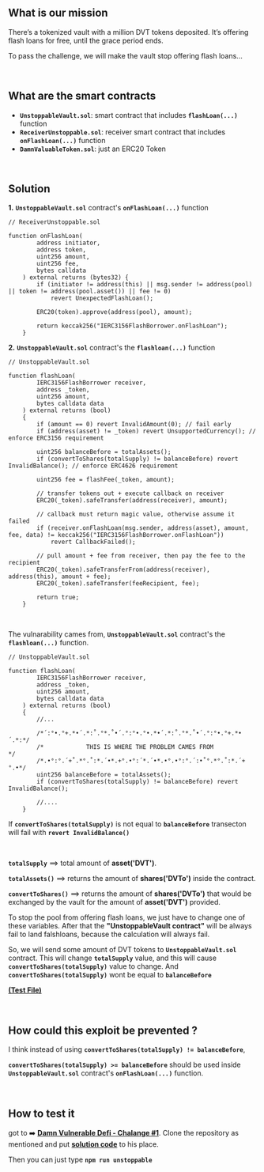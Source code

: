 ## What is our mission
There’s a tokenized vault with a million DVT tokens deposited. It’s offering flash loans for free, until the grace period ends.

To pass the challenge, we will make the vault stop offering flash loans...

<br/>

## What are the smart contracts 
- **`UnstoppableVault.sol`**: smart contract that includes **`flashLoan(...)`** function 
- **`ReceiverUnstoppable.sol`**: receiver smart contract that includes **`onFlashLoan(...)`** function 
- **`DamnValuableToken.sol`**: just an ERC20 Token

<br/>


## Solution 

**1.** **`UnstoppableVault.sol`** contract's **`onFlashLoan(...)`** function

``` solidity
// ReceiverUnstoppable.sol

function onFlashLoan(
        address initiator,
        address token,
        uint256 amount,
        uint256 fee,
        bytes calldata
    ) external returns (bytes32) {
        if (initiator != address(this) || msg.sender != address(pool) || token != address(pool.asset()) || fee != 0)
            revert UnexpectedFlashLoan();

        ERC20(token).approve(address(pool), amount);

        return keccak256("IERC3156FlashBorrower.onFlashLoan");
    }
```

**2.** **`UnstoppableVault.sol`** contract's the **`flashloan(...)`** function

``` solidity
// UnstoppableVault.sol

function flashLoan(
        IERC3156FlashBorrower receiver,
        address _token,
        uint256 amount,
        bytes calldata data
    ) external returns (bool) 
    {
        if (amount == 0) revert InvalidAmount(0); // fail early
        if (address(asset) != _token) revert UnsupportedCurrency(); // enforce ERC3156 requirement

        uint256 balanceBefore = totalAssets();
        if (convertToShares(totalSupply) != balanceBefore) revert InvalidBalance(); // enforce ERC4626 requirement
        
        uint256 fee = flashFee(_token, amount);

        // transfer tokens out + execute callback on receiver
        ERC20(_token).safeTransfer(address(receiver), amount);

        // callback must return magic value, otherwise assume it failed
        if (receiver.onFlashLoan(msg.sender, address(asset), amount, fee, data) != keccak256("IERC3156FlashBorrower.onFlashLoan"))
            revert CallbackFailed();

        // pull amount + fee from receiver, then pay the fee to the recipient
        ERC20(_token).safeTransferFrom(address(receiver), address(this), amount + fee);
        ERC20(_token).safeTransfer(feeRecipient, fee);
        
        return true;
    }
```
<br/>

The vulnarability cames from, **`UnstoppableVault.sol`** contract's the **`flashloan(...)`** function. 

``` solidity
// UnstoppableVault.sol

function flashLoan(
        IERC3156FlashBorrower receiver,
        address _token,
        uint256 amount,
        bytes calldata data
    ) external returns (bool) 
    {
        //...

        /*´:°•.°+.*•´.*:˚.°*.˚•´.°:°•.°•.*•´.*:˚.°*.˚•´.°:°•.°+.*•´.*:*/
        /*            THIS IS WHERE THE PROBLEM CAMES FROM            */
        /*.•°:°.´+˚.*°.˚:*.´•*.+°.•°:´*.´•*.•°.•°:°.´:•˚°.*°.˚:*.´+°.•*/ 
        uint256 balanceBefore = totalAssets();        
        if (convertToShares(totalSupply) != balanceBefore) revert InvalidBalance();

        //.... 
    }       
```

If **`convertToShares(totalSupply)`** is not equal to **`balanceBefore`** transecton will fail with **`revert InvalidBalance()`**

<br/>

**`totalSupply`** ==> total amount of **asset('DVT')**.

**`totalAssets()`** ==> returns the amount of **shares('DVTo')** inside the contract.

**`convertToShares()`** ==> returns the amount of **shares('DVTo')** that would be exchanged by the vault for the amount of **asset('DVT')** provided.

To stop the pool from offering flash loans, we just have to change one of these variables. After that the **"UnstoppableVault contract"** will be always fail to land falshloans, because the calculation will always fail.

So, we will send some amount of DVT tokens to **`UnstoppableVault.sol`** contract. This will change **`totalSupply`** value, and this will cause **`convertToShares(totalSupply)`** value to change. And **`convertToShares(totalSupply)`** wont be equal to **`balanceBefore`** 

[**(Test File)**](Solution.md)

<br/>


## How could this exploit be prevented ?
I think instead of using **`convertToShares(totalSupply) != balanceBefore`**,  

**`convertToShares(totalSupply) >= balanceBefore`** should be used inside **`UnstoppableVault.sol`** contract's **`onFlashLoan(...)`** function.



<br/>


## How to test it
got to ➡️ [**Damn Vulnerable Defi - Chalange #1**](https://www.damnvulnerabledefi.xyz/challenges/1.html). Clone the repository as mentioned and put [**solution code**](Solution.md) to his place.

Then you can just type **`npm run unstoppable`**


